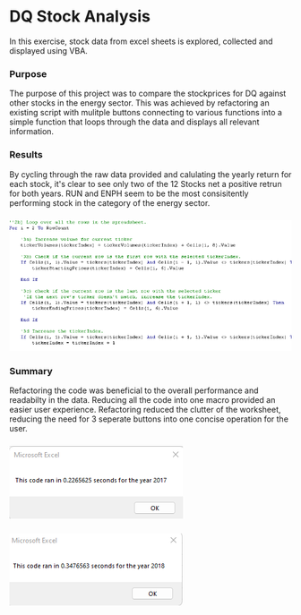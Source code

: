 # DQ Stock Analysis
In this exercise, stock data from excel sheets is explored, collected and displayed using VBA.

### Purpose
The purpose of this project was to compare the stockprices for DQ against other stocks in the energy sector. This was achieved by refactoring an existing script with mulitple buttons connecting to various functions into a simple function that loops through the data and displays all relevant information. 

### Results
By cycling through the raw data provided and calulating the yearly return for each stock, it's clear to see only two of the 12 Stocks net a positive retrun for both years. 
RUN and ENPH seem to be the most consisitently performing stock in the category of the energy sector. 
###
![alt text](https://raw.githubusercontent.com/zackarymeadows/DQanalysis/main/sample%20code.png)

### Summary
Refactoring the code was beneficial to the overall performance and readabilty in the data. 
Reducing all the code into one macro provided an easier user experience. Refactoring reduced the clutter of the worksheet, reducing the need for 3 seperate buttons into one concise operation for the user.

###
![alt text](https://raw.githubusercontent.com/zackarymeadows/DQanalysis/main/2017%20runtime.png)

###
![alt text](https://raw.githubusercontent.com/zackarymeadows/DQanalysis/main/2018%20runtime.png)
